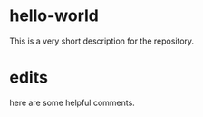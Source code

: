 # hello-world
This is a very short description for the repository.

# edits
here are some helpful comments.
